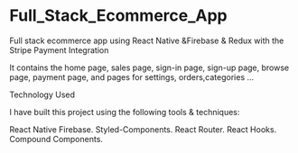# Full_Stack_Ecommerce_App

Full stack ecommerce app using React Native &amp;Firebase &amp; Redux with the Stripe Payment Integration

It contains the home page, sales page, sign-in page, sign-up page, browse page, payment page, and pages for settings, orders,categories ...


Technology Used

I have built this project using the following tools & techniques:

React Native
Firebase.
Styled-Components.
React Router.
React Hooks.
Compound Components.


